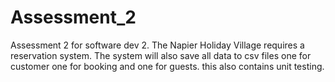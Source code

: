 # Assessment_2
Assessment 2 for software dev 2. The Napier Holiday Village requires a reservation system. The system will also save all data to csv files one for customer one for booking and one for guests. this also contains unit testing.
